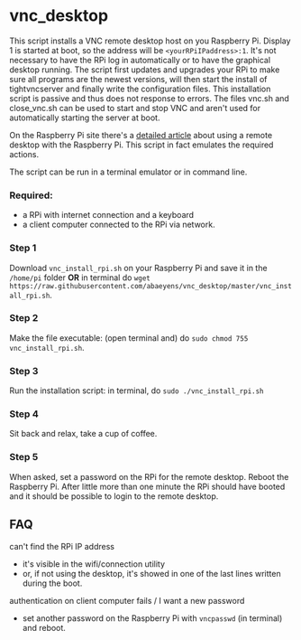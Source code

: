 # vnc_desktop

This script installs a VNC remote desktop host on you Raspberry Pi. Display 1 is started at boot, so the address will be `<yourRPiIPaddress>:1`. It's not necessary to have the RPi log in automatically or to have the graphical desktop running. The script first updates and upgrades your RPi to make sure all programs are the newest versions, will then start the install of tightvncserver and finally write the configuration files.
This installation script is passive and thus does not response to errors.
The files vnc.sh and close_vnc.sh can be used to start and stop VNC and aren't used for automatically starting the server at boot.

On the Raspberry Pi site there's a [detailed article](https://www.raspberrypi.org/documentation/remote-access/vnc/) about using a remote desktop with the Raspberry Pi. This script in fact emulates the required actions.

The script can be run in a terminal emulator or in command line.

### Required:
* a RPi with internet connection and a keyboard
* a client computer connected to the RPi via network.

### Step 1
Download `vnc_install_rpi.sh` on your Raspberry Pi and save it in the `/home/pi` folder **OR** in terminal do `wget https://raw.githubusercontent.com/abaeyens/vnc_desktop/master/vnc_install_rpi.sh`.

### Step 2
Make the file executable: (open terminal and) do `sudo chmod 755 vnc_install_rpi.sh`.

### Step 3
Run the installation script: in terminal, do `sudo ./vnc_install_rpi.sh`

### Step 4
Sit back and relax, take a cup of coffee.

### Step 5
When asked, set a password on the RPi for the remote desktop.
Reboot the Raspberry Pi.
After little more than one minute the RPi should have booted and it should be possible to login to the remote desktop.


## FAQ
can't find the RPi IP address
* it's visible in the wifi/connection utility
* or, if not using the desktop, it's showed in one of the last lines written during the boot.

authentication on client computer fails / I want a new password
* set another password on the Raspberry Pi with `vncpasswd` (in terminal) and reboot.
